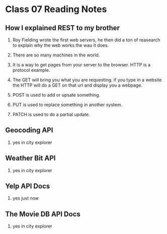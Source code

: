 # Class 07 Reading Notes

## How I explained REST to my brother

1. Roy Fielding wrote the first web servers, he then did a ton of reasearch to explain why the web works the wau it does. 

2. There are so many machines in the world.

3. It is a way to get pages from your server to the browser. HTTP is a protocol example.

4. The GET will bring you what you are requesting. if you type in a website the HTTP will do a GET on that url and display you a webpage.

5. POST is used to add or upsate something.

6. PUT is used to replace something in another system.

7. PATCH is used to do a partial update.

## Geocoding API

1. yes in city explorer

## Weather Bit API

1. yes in city explorer

## Yelp API Docs

1. yes just now

## The Movie DB API Docs

1. yes in city explorer
